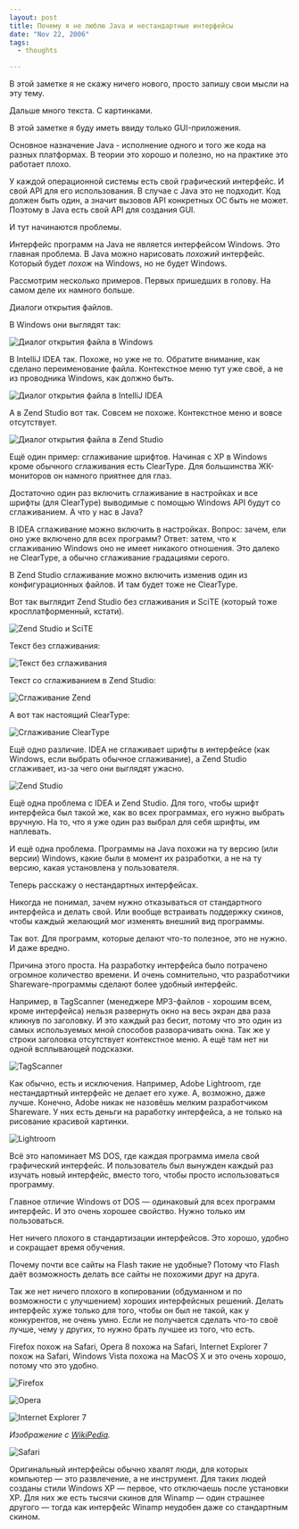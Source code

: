```yaml
---
layout: post
title: Почему я не люблю Java и нестандартные интерфейсы
date: "Nov 22, 2006"
tags: 
  - thoughts

---
```


В этой заметке я не скажу ничего нового, просто запишу свои мысли на эту тему.

Дальше много текста. С картинками.

В этой заметке я буду иметь ввиду только GUI-приложения.

Основное назначение Java - исполнение одного и того же кода на разных платформах. В теории это хорошо и полезно, но на практике это работает плохо.

У каждой операционной системы есть свой графический интерфейс. И свой API для его использования. В случае с Java это не подходит. Код должен быть один, а значит вызовов API конкретных ОС быть не может. Поэтому в Java есть свой API для создания GUI.

И тут начинаются проблемы.

Интерфейс программ на Java не является интерфейсом Windows. Это главная проблема. В Java можно нарисовать *похожий* интерфейс. Который будет *похож* на Windows, но не будет Windows.

Рассмотрим несколько примеров. Первых пришедших в голову. На самом деле их намного больше.

Диалоги открытия файлов.

В Windows они выглядят так:

![Диалог открытия файла в Windows](/images/java/open_windows.png)

В IntelliJ IDEA так. Похоже, но уже не то. Обратите внимание, как сделано переименование файла. Контекстное меню тут уже своё, а не из проводника Windows, как должно быть.

![Диалог открытия файла в IntelliJ IDEA](/images/java/open_idea2.png)

А в Zend Studio вот так. Совсем не похоже. Контекстное меню и вовсе отсутствует.

![Диалог открытия файла в Zend Studio](/images/java/open_zend.png)

Ещё один пример: сглаживание шрифтов. Начиная с XP в Windows кроме обычного сглаживания есть ClearType. Для большинства ЖК-мониторов он намного приятнее для глаз.

Достаточно один раз включить сглаживание в настройках и все шрифты (для ClearType) выводимые с помощью Windows API будут со сглаживанием. А что у нас в Java?

В IDEA сглаживание можно включить в настройках. Вопрос: зачем, ели оно уже включено для всех программ? Ответ: затем, что к сглаживанию Windows оно не имеет никакого отношения. Это далеко не ClearType, а обычно сглаживание градациями серого.

В Zend Studio сглаживание можно включить изменив один из конфигурационных файлов. И там будет тоже не ClearType.

Вот так выглядит Zend Studio без сглаживания и SciTE (который тоже кросплатформенный, кстати).

![Zend Studio и SciTE](/images/java/zend_scite.png)

Текст без сглаживания:

![Текст без сглаживания](/images/java/aa_none.png)

Текст со сглаживанием в Zend Studio:

![Сглаживание Zend](/images/java/aa_zend.png)

А вот так настоящий ClearType:

![Сглаживание ClearType](/images/java/aa_cleartype.png)

Ещё одно различие. IDEA не сглаживает шрифты в интерфейсе (как Windows, если выбрать обычное сглаживание), а Zend Studio сглаживает, из-за чего они выглядят ужасно.

![Zend Studio](/images/java/zend_aa.png)

Ещё одна проблема с IDEA и Zend Studio. Для того, чтобы шрифт интерфейса был такой же, как во всех программах, его нужно выбрать вручную. На то, что я уже один раз выбрал для себя шрифты, им наплевать.

И ещё одна проблема. Программы на Java похожи на ту версию (или версии) Windows, какие были в момент их разработки, а не на ту версию, какая установлена у пользователя.

Теперь расскажу о нестандартных интерфейсах.

Никогда не понимал, зачем нужно отказываться от стандартного интерфейса и делать свой. Или вообще встраивать поддержку скинов, чтобы каждый желающий мог изменять внешний вид программы.

Так вот. Для программ, которые делают что-то полезное, это не нужно. И даже вредно.

Причина этого проста. На разработку интерфейса было потрачено огромное количество времени. И очень сомнительно, что разработчики Shareware-программы сделают более удобный интерфейс.

Например, в TagScanner (менеджере MP3-файлов - хорошим всем, кроме интерфейса) нельзя развернуть окно на весь экран два раза кликнув по заголовку. И это каждый раз бесит, потому что это один из самых используемых мной способов разворачивать окна. Так же у строки заголовка отсутствует контекстное меню. А ещё там нет ни одной всплывающей подсказки.

![TagScanner](/images/java/tagscanner.png)

Как обычно, есть и исключения. Например, Adobe Lightroom, где нестандартный интерфейс не делает его хуже. А, возможно, даже лучше. Конечно, Adobe никак не назовёшь мелким разработчиком Shareware. У них есть деньги на раработку интерфейса, а не только на рисование красивой картинки.

![Lightroom](/images/java/lightroom.jpg)

Всё это напоминает MS DOS, где каждая программа имела свой графический интерфейс. И пользователь был вынужден каждый раз изучать новый интерфейс, вместо того, чтобы просто использоваться программу.

Главное отличие Windows от DOS — одинаковый для всех программ интерфейс. И это очень хорошее свойство. Нужно только им пользоваться.

Нет ничего плохого в стандартизации интерфейсов. Это хорошо, удобно и сокращает время обучения.

Почему почти все сайты на Flash такие не удобные? Потому что Flash даёт возможность делать все сайты не похожими друг на друга.

Так же нет ничего плохого в копировании (обдуманном и по возможности с улучшением) хороших интерфейсных решений. Делать интерфейс хуже только для того, чтобы он был не такой, как у конкурентов, не очень умно. Если не получается сделать что-то своё лучше, чему у других, то нужно брать лучшее из того, что есть.

Firefox похож на Safari, Opera 8 похожа на Safari, Internet Explorer 7 похож на Safari, Windows Vista похожа на MacOS X и это очень хорошо, потому что это удобно.

![Firefox](/images/java/firefox.png)

![Opera](/images/java/opera.png)

![Internet Explorer 7](/images/java/Internet_Explorer_7.png)

*Изображение с [WikiPedia](http://en.wikipedia.org/wiki/Image:Internet_Explorer_7.png).*

![Safari](/images/java/safari.png)

Оригинальный интерфейсы обычно хвалят люди, для которых компьютер — это развлечение, а не инструмент. Для таких людей созданы стили Windows XP — первое, что отключаешь после установки XP. Для них же есть тысячи скинов для Winamp — один страшнее другого — тогда как интерфейс Winamp неудобен даже со стандартным скином.